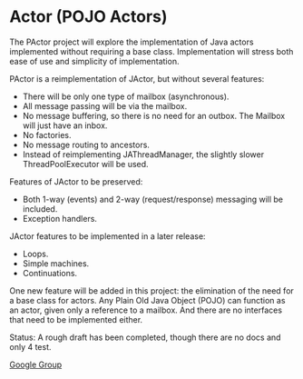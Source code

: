 Actor (POJO Actors)
======

The PActor project will explore the implementation of Java actors implemented without requiring a base class.
Implementation will stress both ease of use and simplicity of implementation.

PActor is a reimplementation of JActor, but without several features:
- There will be only one type of mailbox (asynchronous).
- All message passing will be via the mailbox.
- No message buffering, so there is no need for an outbox. The Mailbox will just have an inbox.
- No factories.
- No message routing to ancestors.
- Instead of reimplementing JAThreadManager, the slightly slower ThreadPoolExecutor will be used.

Features of JActor to be preserved:
- Both 1-way (events) and 2-way (request/response) messaging will be included.
- Exception handlers.

JActor features to be implemented in a later release:
- Loops.
- Simple machines.
- Continuations.

One new feature will be added in this project: the elimination of the need for a base class for actors. 
Any Plain Old Java Object (POJO) can function as an actor, given only a reference to a mailbox.
And there are no interfaces that need to be implemented either.

Status: A rough draft has been completed, though there are no docs and only 4 test.

[Google Group](https://groups.google.com/forum/?hl=en&fromgroups#!forum/agilewikidevelopers)
